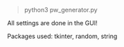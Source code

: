 > python3 pw_generator.py

All settings are done in the GUI!

Packages used: tkinter, random, string
